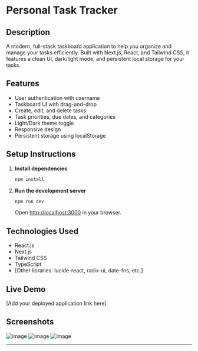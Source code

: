 # Personal Task Tracker

## Description

A modern, full-stack taskboard application to help you organize and manage your tasks efficiently. Built with Next.js, React, and Tailwind CSS, it features a clean UI, dark/light mode, and persistent local storage for your tasks.

## Features

- User authentication with username
- Taskboard UI with drag-and-drop
- Create, edit, and delete tasks
- Task priorities, due dates, and categories
- Light/Dark theme toggle
- Responsive design
- Persistent storage using localStorage

## Setup Instructions

1. **Install dependencies**
   ```powershell
   npm install
   ```
2. **Run the development server**
   ```powershell
   npm run dev
   ```
   Open [http://localhost:3000](http://localhost:3000) in your browser.

## Technologies Used

- React.js
- Next.js
- Tailwind CSS
- TypeScript
- [Other libraries: lucide-react, radix-ui, date-fns, etc.]

## Live Demo

[Add your deployed application link here]

## Screenshots


![image](https://github.com/user-attachments/assets/3ec27277-2303-4bc7-b902-1cdf377ae101)
![image](https://github.com/user-attachments/assets/fe3fc2e4-47dd-47e2-8b11-b09b7225e1a9)
![image](https://github.com/user-attachments/assets/b5b515fe-e857-4d98-b0f3-8f7dc39e2e26)



---
